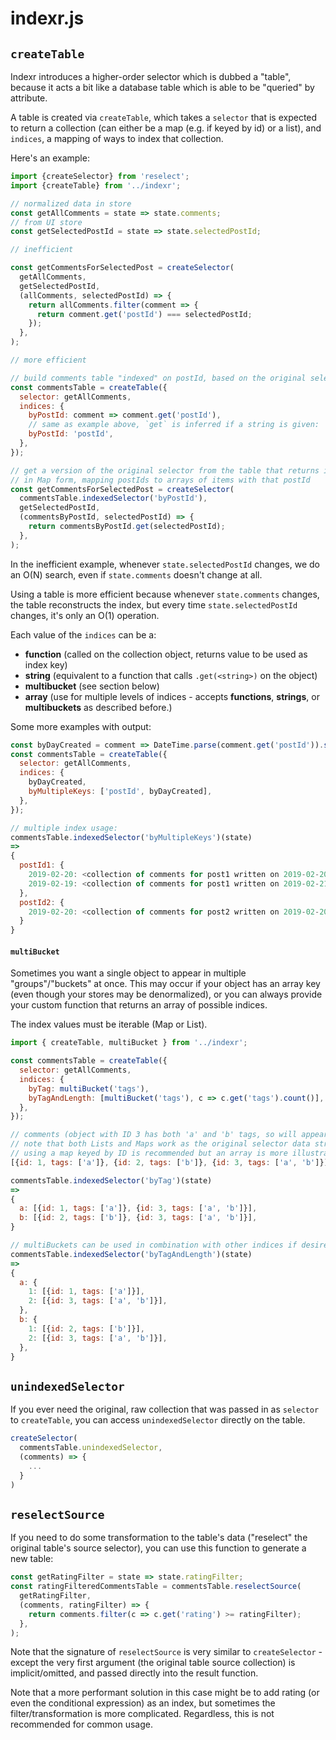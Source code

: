 # indexr.js

## `createTable`

Indexr introduces a higher-order selector which is dubbed a "table", because it
acts a bit like a database table which is able to be "queried" by attribute.

A table is created via `createTable`, which takes a `selector` that is expected
to return a collection (can either be a map (e.g. if keyed by id) or a list),
and `indices`, a mapping of ways to index that collection.

Here's an example:

```js
import {createSelector} from 'reselect';
import {createTable} from '../indexr';

// normalized data in store
const getAllComments = state => state.comments;
// from UI store
const getSelectedPostId = state => state.selectedPostId;

// inefficient

const getCommentsForSelectedPost = createSelector(
  getAllComments,
  getSelectedPostId,
  (allComments, selectedPostId) => {
    return allComments.filter(comment => {
      return comment.get('postId') === selectedPostId;
    });
  },
);

// more efficient

// build comments table "indexed" on postId, based on the original selector
const commentsTable = createTable({
  selector: getAllComments,
  indices: {
    byPostId: comment => comment.get('postId'),
    // same as example above, `get` is inferred if a string is given:
    byPostId: 'postId',
  },
});

// get a version of the original selector from the table that returns its data
// in Map form, mapping postIds to arrays of items with that postId
const getCommentsForSelectedPost = createSelector(
  commentsTable.indexedSelector('byPostId'),
  getSelectedPostId,
  (commentsByPostId, selectedPostId) => {
    return commentsByPostId.get(selectedPostId);
  },
);
```

In the inefficient example, whenever `state.selectedPostId` changes, we do an
O(N) search, even if `state.comments` doesn't change at all.

Using a table is more efficient because whenever `state.comments` changes, the
table reconstructs the index, but every time `state.selectedPostId` changes,
it's only an O(1) operation.

Each value of the `indices` can be a:

- **function** (called on the collection object, returns value to be used as
  index key)
- **string** (equivalent to a function that calls `.get(<string>)` on the
  object)
- **multibucket** (see section below)
- **array** (use for multiple levels of indices - accepts **functions**,
  **strings**, or **multibuckets** as described before.)

Some more examples with output:

```js
const byDayCreated = comment => DateTime.parse(comment.get('postId')).startOf('day');
const commentsTable = createTable({
  selector: getAllComments,
  indices: {
    byDayCreated,
    byMultipleKeys: ['postId', byDayCreated],
  },
});

// multiple index usage:
commentsTable.indexedSelector('byMultipleKeys')(state)
=>
{
  postId1: {
    2019-02-20: <collection of comments for post1 written on 2019-02-20>,
    2019-02-19: <collection of comments for post1 written on 2019-02-21>,
  },
  postId2: {
    2019-02-20: <collection of comments for post2 written on 2019-02-20>,
  }
}
```

#### `multiBucket`

Sometimes you want a single object to appear in multiple "groups"/"buckets" at
once. This may occur if your object has an array key (even though your stores
may be denormalized), or you can always provide your custom function that
returns an array of possible indices.

The index values must be iterable (Map or List).

```js
import { createTable, multiBucket } from '../indexr';

const commentsTable = createTable({
  selector: getAllComments,
  indices: {
    byTag: multiBucket('tags'),
    byTagAndLength: [multiBucket('tags'), c => c.get('tags').count()],
  },
});

// comments (object with ID 3 has both 'a' and 'b' tags, so will appear in both)
// note that both Lists and Maps work as the original selector data structure.
// using a map keyed by ID is recommended but an array is more illustrative
[{id: 1, tags: ['a']}, {id: 2, tags: ['b']}, {id: 3, tags: ['a', 'b']}]

commentsTable.indexedSelector('byTag')(state)
=>
{
  a: [{id: 1, tags: ['a']}, {id: 3, tags: ['a', 'b']}],
  b: [{id: 2, tags: ['b']}, {id: 3, tags: ['a', 'b']}],
}

// multiBuckets can be used in combination with other indices if desired
commentsTable.indexedSelector('byTagAndLength')(state)
=>
{
  a: {
    1: [{id: 1, tags: ['a']}],
    2: [{id: 3, tags: ['a', 'b']}],
  },
  b: {
    1: [{id: 2, tags: ['b']}],
    2: [{id: 3, tags: ['a', 'b']}],
  },
}
```

## `unindexedSelector`

If you ever need the original, raw collection that was passed in as `selector`
to `createTable`, you can access `unindexedSelector` directly on the table.

```js
createSelector(
  commentsTable.unindexedSelector,
  (comments) => {
    ...
  }
)
```

## `reselectSource`

If you need to do some transformation to the table's data ("reselect" the
original table's source selector), you can use this function to generate a new
table:

```js
const getRatingFilter = state => state.ratingFilter;
const ratingFilteredCommentsTable = commentsTable.reselectSource(
  getRatingFilter,
  (comments, ratingFilter) => {
    return comments.filter(c => c.get('rating') >= ratingFilter);
  },
);
```

Note that the signature of `reselectSource` is very similar to
`createSelector` - except the very first argument (the original table source
collection) is implicit/omitted, and passed directly into the result function.

Note that a more performant solution in this case might be to add rating (or
even the conditional expression) as an index, but sometimes the
filter/transformation is more complicated. Regardless, this is not recommended
for common usage.
